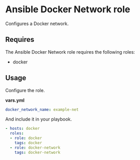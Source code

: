 # Ansible Docker Network role

Configures a Docker network.

## Requires

The Ansible Docker Network role requires the following roles:

* docker

## Usage

Configure the role.

**vars.yml**

```yml
docker_network_name: example-net
```

And include it in your playbook.

```yml
- hosts: docker
  roles:
  - role: docker
    tags: docker
  - role: docker-network
    tags: docker-network
```
